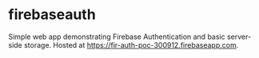 # firebaseauth
Simple web app demonstrating Firebase Authentication and basic server-side storage. Hosted at https://fir-auth-poc-300912.firebaseapp.com.
